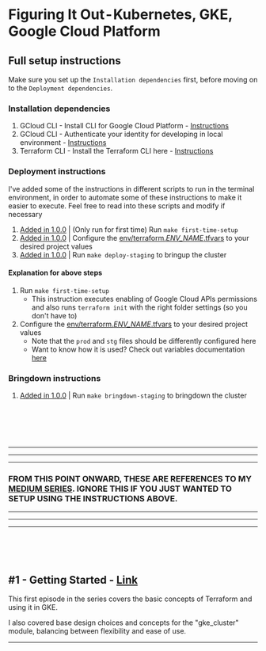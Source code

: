 # Figuring It Out - Kubernetes, GKE, Google Cloud Platform

## Full setup instructions

Make sure you set up the `Installation dependencies` first, before moving on to the `Deployment dependencies`.
### Installation dependencies
1. GCloud CLI    - Install CLI for Google Cloud Platform - [Instructions](https://cloud.google.com/sdk/docs/install)
2. GCloud CLI    - Authenticate your identity for developing in local environment - [Instructions](https://cloud.google.com/sdk/gcloud/reference/auth/application-default/login)
3. Terraform CLI - Install the Terraform CLI here - [Instructions](https://learn.hashicorp.com/tutorials/terraform/install-cli)

### Deployment instructions
I've added some of the instructions in different scripts to run in the terminal environment, in order to automate some of these instructions to make it easier to execute.
Feel free to read into these scripts and modify if necessary

1. [Added in 1.0.0](https://github.com/Weiyuan-Lane/gcp-gke-tf/releases/tag/1.0.0) | (Only run for first time) Run `make first-time-setup`
2. [Added in 1.0.0](https://github.com/Weiyuan-Lane/gcp-gke-tf/releases/tag/1.0.0) | Configure the [env/terraform.*ENV_NAME*.tfvars](https://github.com/Weiyuan-Lane/gcp-gke-tf/blob/main/terraform/env) to your desired project values
3. [Added in 1.0.0](https://github.com/Weiyuan-Lane/gcp-gke-tf/releases/tag/1.0.0) | Run `make deploy-staging` to bringup the cluster


#### Explanation for above steps
1. Run `make first-time-setup`
    - This instruction executes enabling of Google Cloud APIs permissions and also runs `terraform init` with the right folder settings (so you don't have to)
2. Configure the [env/terraform.*ENV_NAME*.tfvars](https://github.com/Weiyuan-Lane/gcp-gke-tf/blob/main/terraform/env) to your desired project values
    - Note that the `prod` and `stg` files should be differently configured here
    - Want to know how it is used? Check out variables documentation [here](https://github.com/Weiyuan-Lane/gcp-gke-tf/blob/main/terraform/variables.tf)


### Bringdown instructions
1. [Added in 1.0.0](https://github.com/Weiyuan-Lane/gcp-gke-tf/releases/tag/1.0.0) | Run `make bringdown-staging` to bringdown the cluster


<br><br><br><br>

---
---
---
### FROM THIS POINT ONWARD, THESE ARE REFERENCES TO MY [MEDIUM SERIES](https://gist.github.com/Weiyuan-Lane/3215a110418195da4b28348be6783d0e). IGNORE THIS IF YOU JUST WANTED TO SETUP USING THE INSTRUCTIONS ABOVE.

---
---
---
<br><br><br>

## #1 - Getting Started - [Link](https://medium.com/@weiyuan-liu/figuring-it-out-its-google-s-cool-bernetes-time-1-getting-started-again-c5f150109253)

This first episode in the series covers the basic concepts of Terraform and using it in GKE.

I also covered base design choices and concepts for the "gke_cluster" module, balancing between flexibility and ease of use.

---

